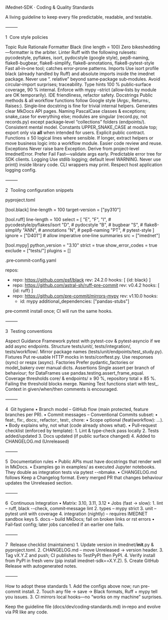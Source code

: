 iMednet‑SDK · Coding & Quality Standards

A living guideline to keep every file predictable, readable, and testable.

⸻

1  Core style policies

Topic	Rule	Rationale
Formatter	Black (line length = 100)	Zero bikeshedding—formatter is the arbiter.
Linter	Ruff with the following rulesets: pycodestyle, pyflakes, isort, pydocstyle (google style), pep8-naming, flake8-bugbear, flake8-simplify, flake8-annotations, flake8-pytest-style	Fast all‑in‑one tool; catches error‑prone patterns.
Imports	Use isort profile black (already handled by Ruff) and absolute imports inside the imednet package. Never use “. relative” beyond same‑package sub‑modules.	Avoid circular‑import surprises; traceability.
Type hints	100 % public‑surface coverage, 90 % internal. Enforce with mypy –strict (allow‑lists by module are OK temporarily).	IDE friendliness, refactor safety.
Docstrings	Public methods & all workflow functions follow Google style (Args:, Returns:, Raises:). Single‑line docstring is fine for trivial internal helpers.	Generates clear MkDocs API pages.
Naming	PascalCase classes & exceptions; snake_case for everything else; modules are singular (record.py, not records.py) except package‐level “collections” folders (endpoints/).	Consistent mental model.
Constants	UPPER_SNAKE_CASE at module top; export only via __all__ when intended for users.	Explicit public contract.
Functions	≤ 50 logical lines where sensible. If longer, extract helpers or move business logic into a workflow module.	Easier code review and reuse.
Exceptions	Never raise bare Exception. Derive from project‑level ImednetError. Prefer Fail Fast—validate args early.	Predictable error tree for SDK clients.
Logging	Use stdlib logging; default level WARNING. Never use print() inside library code. CLI wrappers may print.	Respect host application logging config.



⸻

2  Tooling configuration snippets

pyproject.toml

[tool.black]
line-length = 100
target-version = ["py310"]

[tool.ruff]
line-length = 100
select = [
  "E", "F", "I",         # pycodestyle/pyflakes/isort
  "D",                   # pydocstyle
  "B",                   # bugbear
  "S",                   # flake8-simplify
  "ANN",                 # annotations
  "N",                   # pep8-naming
  "PT",                  # pytest-style
]
ignore = ["D401"]        # allow imperative one‑line summaries
src = ["imednet"]

[tool.mypy]
python_version = "3.10"
strict = true
show_error_codes = true
exclude = ["tests/"]
plugins = []

.pre‑commit‑config.yaml

repos:
  - repo: https://github.com/psf/black
    rev: 24.2.0
    hooks: [ {id: black} ]
  - repo: https://github.com/astral-sh/ruff-pre-commit
    rev: v0.4.2
    hooks: [ {id: ruff} ]
  - repo: https://github.com/pre-commit/mirrors-mypy
    rev: v1.10.0
    hooks:
      - id: mypy
        additional_dependencies: ["pandas-stubs"]

pre‑commit install once; CI will run the same hooks.

⸻

3  Testing conventions

Aspect	Guidance
Framework	pytest with pytest-cov & pytest‑asyncio if we add async endpoints.
Structure	tests/unit/, tests/integration/, tests/workflow/. Mirror package names (tests/unit/endpoints/test_study.py).
Fixtures	Put re‑usable HTTP mocks in tests/conftest.py. Use responses (sync) or respx (async).
Factories	Prefer pydantic_factories or model_bakery over manual dicts.
Assertions	Single assert per branch of behaviour; for DataFrames use pandas.testing.assert_frame_equal.
Coverage thresholds	core/ & endpoints/ ≥ 90 %, repository total ≥ 85 %. Failing the threshold blocks merge.
Naming	Test functions start with test_. Context in given/when/then comments is encouraged.



⸻

4  Git hygiene
	•	Branch model – GitHub flow (main protected, feature branches per PR).
	•	Commit messages – Conventional Commits subset:
	•	feat:, fix:, docs:, refactor:, test:, chore:
	•	Scope optional (feat(workflow): …).
	•	Body explains why, not what (code already shows what).
	•	Pull‑request checklist (enforced by template):
	1.	Lint & type‑check pass locally
	2.	Tests added/updated
	3.	Docs updated (if public surface changed)
	4.	Added to CHANGELOG.md (Unreleased)

⸻

5  Documentation rules
	•	Public APIs must have docstrings that render well in MkDocs.
	•	Examples go in examples/ as executed Jupyter notebooks. They double as integration tests via pytest --nbmake.
	•	CHANGELOG.md follows Keep a Changelog format. Every merged PR that changes behaviour updates the Unreleased section.

⸻

6  Continuous Integration
	•	Matrix: 3.10, 3.11, 3.12
	•	Jobs (fast → slow):
	1.	lint – ruff, black --check, commit‑message lint
	2.	types – mypy strict
	3.	unit – pytest unit with coverage
	4.	integration (nightly) – requires IMEDNET sandbox keys
	5.	docs – build MkDocs; fail on broken links or rst errors
	•	Fail‑fast config; later jobs cancelled if an earlier one fails.

⸻

7  Release checklist (maintainers)
	1.	Update version in imednet/__init__.py & pyproject.toml.
	2.	CHANGELOG.md – move Unreleased → version header.
	3.	Tag vX.Y.Z and push; CI publishes to TestPyPI then PyPI.
	4.	Verify install from PyPI in fresh venv (pip install imednet-sdk==X.Y.Z).
	5.	Create GitHub Release with autogenerated notes.

⸻

How to adopt these standards
	1.	Add the configs above now; run pre-commit install.
	2.	Touch any file → save → Black formats, Ruff + mypy tell you issues.
	3.	CI mirrors local hooks—no “works on my machine” surprises.

Keep the guideline file (docs/dev/coding‑standards.md) in‑repo and evolve via PR like any code.